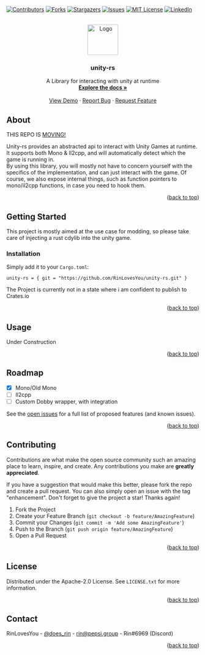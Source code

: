 <!-- Improved compatibility of back to top link: See: https://github.com/RinLovesYou/unity-rs/pull/73 -->
<a name="readme-top"></a>
<!--
*** Thanks for checking out the Best-README-Template. If you have a suggestion
*** that would make this better, please fork the repo and create a pull request
*** or simply open an issue with the tag "enhancement".
*** Don't forget to give the project a star!
*** Thanks again! Now go create something AMAZING! :D
-->



<!-- PROJECT SHIELDS -->
<!--
*** I'm using markdown "reference style" links for readability.
*** Reference links are enclosed in brackets [ ] instead of parentheses ( ).
*** See the bottom of this document for the declaration of the reference variables
*** for contributors-url, forks-url, etc. This is an optional, concise syntax you may use.
*** https://www.markdownguide.org/basic-syntax/#reference-style-links
-->
[![Contributors][contributors-shield]][contributors-url]
[![Forks][forks-shield]][forks-url]
[![Stargazers][stars-shield]][stars-url]
[![Issues][issues-shield]][issues-url]
[![MIT License][license-shield]][license-url]
[![LinkedIn][linkedin-shield]][linkedin-url]



<!-- PROJECT LOGO -->
<br />
<div align="center">
  <a href="https://github.com/RinLovesYou/unity-rs">
    <img src="images/logo.png" alt="Logo" width="80" height="80">
  </a>

  <h3 align="center">unity-rs</h3>

  <p align="center">
    A Library for interacting with unity at runtime
    <br />
    <a href="https://github.com/RinLovesYou/unity-rs"><strong>Explore the docs »</strong></a>
    <br />
    <br />
    <a href="https://github.com/RinLovesYou/unity-rs">View Demo</a>
    ·
    <a href="https://github.com/RinLovesYou/unity-rs/issues">Report Bug</a>
    ·
    <a href="https://github.com/RinLovesYou/unity-rs/issues">Request Feature</a>
  </p>
</div>

<!-- ABOUT THE PROJECT -->
## About

THIS REPO IS [MOVING!](https://github.com/RinLovesYou/Ferrex/tree/master/unity)

Unity-rs provides an abstracted api to interact with Unity Games at runtime. It supports both Mono & Il2cpp, and will automatically detect which the game is running in.<br>
By using this library, you will mostly not have to concern yourself with the specifics of the implementation, and can just interact with the game.
Of course, we also expose internal things, such as function pointers to mono/il2cpp functions, in case you need to hook them.


<p align="right">(<a href="#readme-top">back to top</a>)</p>

<!-- GETTING STARTED -->
## Getting Started

This project is mostly aimed at the use case for modding, so please take care of injecting a rust cdylib into the unity game.

### Installation

Simply add it to your `Cargo.toml`:
```
unity-rs = { git = "https://github.com/RinLovesYou/unity-rs.git" }
```
The Project is currently not in a state where i am confident to publish to Crates.io

<p align="right">(<a href="#readme-top">back to top</a>)</p>



<!-- USAGE EXAMPLES -->
## Usage

Under Construction

<p align="right">(<a href="#readme-top">back to top</a>)</p>



<!-- ROADMAP -->
## Roadmap

- [x] Mono/Old Mono
- [ ] Il2cpp
- [ ] Custom Dobby wrapper, with integration

See the [open issues](https://github.com/RinLovesYou/unity-rs/issues) for a full list of proposed features (and known issues).

<p align="right">(<a href="#readme-top">back to top</a>)</p>



<!-- CONTRIBUTING -->
## Contributing

Contributions are what make the open source community such an amazing place to learn, inspire, and create. Any contributions you make are **greatly appreciated**.

If you have a suggestion that would make this better, please fork the repo and create a pull request. You can also simply open an issue with the tag "enhancement".
Don't forget to give the project a star! Thanks again!

1. Fork the Project
2. Create your Feature Branch (`git checkout -b feature/AmazingFeature`)
3. Commit your Changes (`git commit -m 'Add some AmazingFeature'`)
4. Push to the Branch (`git push origin feature/AmazingFeature`)
5. Open a Pull Request

<p align="right">(<a href="#readme-top">back to top</a>)</p>



<!-- LICENSE -->
## License

Distributed under the Apache-2.0 License. See `LICENSE.txt` for more information.

<p align="right">(<a href="#readme-top">back to top</a>)</p>



<!-- CONTACT -->
## Contact

RinLovesYou - [@does_rin](https://twitter.com/does_rin) - rin@pepsi.group - Rin#6969 (Discord)

<p align="right">(<a href="#readme-top">back to top</a>)</p>

<!-- MARKDOWN LINKS & IMAGES -->
<!-- https://www.markdownguide.org/basic-syntax/#reference-style-links -->
[contributors-shield]: https://img.shields.io/github/contributors/RinLovesYou/unity-rs.svg?style=for-the-badge
[contributors-url]: https://github.com/RinLovesYou/unity-rs/graphs/contributors
[forks-shield]: https://img.shields.io/github/forks/RinLovesYou/unity-rs.svg?style=for-the-badge
[forks-url]: https://github.com/RinLovesYou/unity-rs/network/members
[stars-shield]: https://img.shields.io/github/stars/RinLovesYou/unity-rs.svg?style=for-the-badge
[stars-url]: https://github.com/RinLovesYou/unity-rs/stargazers
[issues-shield]: https://img.shields.io/github/issues/RinLovesYou/unity-rs.svg?style=for-the-badge
[issues-url]: https://github.com/RinLovesYou/unity-rs/issues
[license-shield]: https://img.shields.io/github/license/RinLovesYou/unity-rs.svg?style=for-the-badge
[license-url]: https://github.com/RinLovesYou/unity-rs/blob/master/LICENSE.txt
[linkedin-shield]: https://img.shields.io/badge/-LinkedIn-black.svg?style=for-the-badge&logo=linkedin&colorB=555
[linkedin-url]: https://www.linkedin.com/in/sarah-codenz-17219a198/
